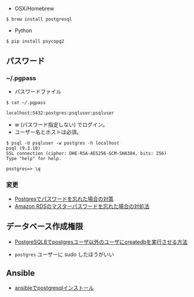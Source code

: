 - OSX/Homebrew

~~~bash
$ brew install postgresql
~~~

- Python

~~~bash
$ pip install psycopg2
~~~

## パスワード

### ~/.pgpass

- パスワードファイル

~~~
$ cat ~/.pgpass

localhost:5432:postgres:psqluser:psqluser
~~~

- w (パスワード指定しない) でログイン。
- ユーザー名とホストは必須。

~~~
$ psql -U psqluser -w postgres -h localhost
psql (9.3.10)
SSL connection (cipher: DHE-RSA-AES256-GCM-SHA384, bits: 256)
Type "help" for help.

postgres=> \q
~~~

### 変更

- [Postgresでパスワードを忘れた場合の対策](http://qiita.com/satomin/items/0e481af2490603a271fe)
- [Amazon RDSのマスターパスワードを忘れた場合の対処法](http://qiita.com/biatunky/items/c9bc8a283fb1ceb94258)

## データベース作成権限

- [PostgreSQL8でpostgresユーザ以外のユーザにcreatedbを実行させる方法](http://nobuneko.com/blog/archives/2011/07/postgresql8postgrescreatedb.html)

- `postgres` ユーザーに sudo したほうがいい


## Ansible

- [ansibleでpostgresqlインストール](http://qiita.com/kitaro_tn/items/04aa7279c17be8b9b0ed)
